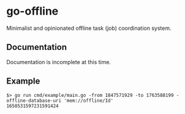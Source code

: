 # go-offline

Minimalist and opinionated offline task (job) coordination system.

## Documentation

Documentation is incomplete at this time.

## Example

```
$> go run cmd/example/main.go -from 1847571929 -to 1763588199 -offline-database-uri 'mem://offline/Id'
1658531597231591424
```